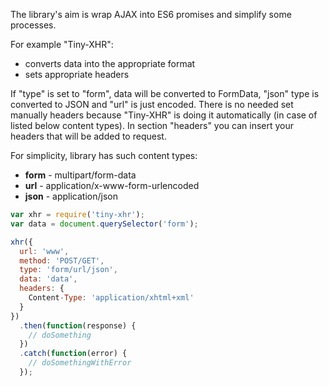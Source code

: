 The library's aim is wrap AJAX into ES6 promises and simplify some processes.

For example "Tiny-XHR":
* converts data into the appropriate format
* sets appropriate headers

If "type" is set to "form", data will be converted to FormData, "json" type is converted to JSON and "url" is just encoded. There is no needed set manually headers because "Tiny-XHR" is doing it automatically (in case of listed below content types). In section "headers" you can insert your headers that will be added to request.

For simplicity, library has such content types:
* **form** - multipart/form-data
* **url** - application/x-www-form-urlencoded
* **json** - application/json
 

```javascript
var xhr = require('tiny-xhr');
var data = document.querySelector('form');

xhr({
  url: 'www',
  method: 'POST/GET',
  type: 'form/url/json',
  data: 'data',
  headers: {
    Content-Type: 'application/xhtml+xml'
  }
})
  .then(function(response) {
    // doSomething
  })
  .catch(function(error) {
    // doSomethingWithError
  });
```
